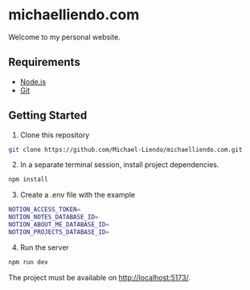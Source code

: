 # michaelliendo.com

Welcome to my personal website.

## Requirements

- [Node.js](https://nodejs.org/)
- [Git](https://git-scm.com/)

## Getting Started

1. Clone this repository

```bash
git clone https://github.com/Michael-Liendo/michaelliendo.com.git
```

2. In a separate terminal session, install project dependencies.

```bash
npm install
```

3. Create a .env file with the example

```bash
NOTION_ACCESS_TOKEN=
NOTION_NOTES_DATABASE_ID=
NOTION_ABOUT_ME_DATABASE_ID=
NOTION_PROJECTS_DATABASE_ID=
```

4. Run the server

```bash
npm run dev
```

The project must be available on [http://localhost:5173/](http://localhost:5173/).
